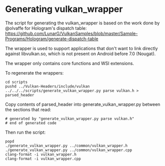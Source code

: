 # Generating vulkan_wrapper

The script for generating the vulkan_wrapper is based on the work done by @olvaffe for Hologram's dispatch table:
https://github.com/LunarG/VulkanSamples/blob/master/Sample-Programs/Hologram/generate-dispatch-table

The wrapper is used to support applications that don't want to link directly against libvulkan.so, which is not
present on Android before 7.0 (Nougat).

The wrapper only contains core functions and WSI extensions.

To regenerate the wrappers:

    cd scripts
    pushd ../Vulkan-Headers/include/vulkan
    ../../../scripts/generate_vulkan_wrapper.py parse vulkan.h > parsed_header

Copy contents of parsed_header into generate_vulkan_wrapper.py between the sections that read:

    # generated by "generate_vulkan_wrapper.py parse vulkan.h"
    # end of generated code

Then run the script:

    popd
    ./generate_vulkan_wrapper.py ../common/vulkan_wrapper.h
    ./generate_vulkan_wrapper.py ../common/vulkan_wrapper.cpp
    clang-format -i vulkan_wrapper.h
    clang-format -i vulkan_wrapper.cpp
